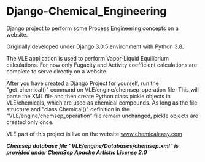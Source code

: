 # Django-Chemical_Engineering
Django project to perform some Process Engineering concepts on a website.

Originally developed under Django 3.0.5 environment with Python 3.8.

The VLE application is used to perform Vapor-Liquid Equilibrium calculations. 
For now only Fugacity and Activity coefficient calculations are complete to serve directly on a website. 

After you have created a Django Project for yourself, run the "get_chemical()" command on VLE/engine/chemsep_operation file.
This will parse the XML file and then create Python class pickle objects in VLE/chemicals, which are used as chemical compounds. As long as the file structure and "class Chemical()" definition in the "VLE/engine/chemsep_operation" file remain unchanged, pickle objects are created only once.

VLE part of this project is live on the website www.chemicaleasy.com 

***Chemsep database file "VLE/engine/Databases/chemsep.xml" is provided under ChemSep Apache Artistic License 2.0***
